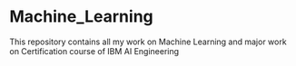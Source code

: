 # Machine_Learning
This repository contains all my work on Machine Learning and major work on Certification course of IBM AI Engineering
